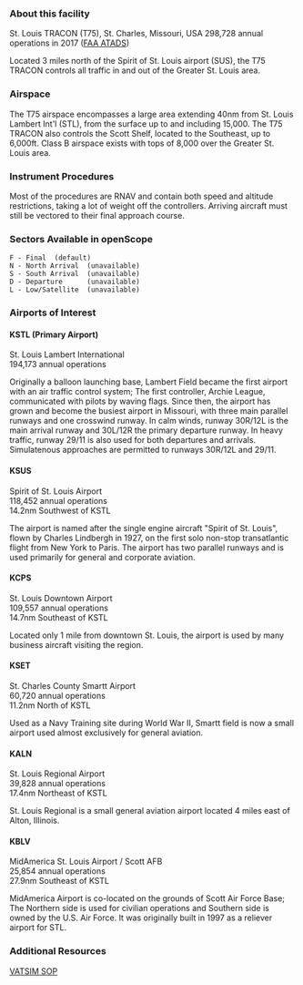 ### About this facility
St. Louis TRACON (T75), St. Charles, Missouri, USA
298,728 annual operations in 2017 (<a href="https://aspm.faa.gov/opsnet/sys/Tracon.asp" target="_blank">FAA ATADS</a>)

Located 3 miles north of the Spirit of St. Louis airport (SUS), the T75 TRACON controls all traffic in and out of the Greater St. Louis area.

### Airspace
The T75 airspace encompasses a large area extending 40nm from St. Louis Lambert Int'l (STL), from the surface up to and including 15,000. The T75 TRACON also controls the Scott Shelf, located to the Southeast, up to 6,000ft. Class B airspace exists with tops of 8,000 over the Greater St. Louis area.

### Instrument Procedures
Most of the procedures are RNAV and contain both speed and altitude restrictions, taking a lot of weight off the controllers. Arriving aircraft must still be vectored to their final approach course.

### Sectors Available in openScope
```
F - Final  (default)
N - North Arrival  (unavailable)
S - South Arrival  (unavailable)
D - Departure      (unavailable)
L - Low/Satellite  (unavailable)
```

### Airports of Interest

#### KSTL (Primary Airport)
St. Louis Lambert International  
194,173 annual operations

Originally a balloon launching base, Lambert Field became the first airport with an air traffic control system; The first controller, Archie League, communicated with pilots by waving flags. Since then, the airport has grown and become the busiest airport in Missouri, with three main parallel runways and one crosswind runway. In calm winds, runway 30R/12L is the main arrival runway and 30L/12R the primary departure runway. In heavy traffic, runway 29/11 is also used for both departures and arrivals. Simulatenous approaches are permitted to runways 30R/12L and 29/11.

#### KSUS
Spirit of St. Louis Airport  
118,452 annual operations  
14.2nm Southwest of KSTL

The airport is named after the single engine aircraft "Spirit of St. Louis", flown by Charles Lindbergh in 1927, on the first solo non-stop transatlantic flight from New York to Paris. The airport has two parallel runways and is used primarily for general and corporate aviation.

#### KCPS
St. Louis Downtown Airport  
109,557 annual operations  
14.7nm Southeast of KSTL

Located only 1 mile from downtown St. Louis, the airport is used by many business aircraft visiting the region.

#### KSET
St. Charles County Smartt Airport  
60,720 annual operations  
11.2nm North of KSTL

Used as a Navy Training site during World War II, Smartt field is now a small airport used almost exclusively for general aviation.

#### KALN
St. Louis Regional Airport  
39,828 annual operations  
17.4nm Northeast of KSTL

St. Louis Regional is a small general aviation airport located 4 miles east of Alton, Illinois.

#### KBLV
MidAmerica St. Louis Airport / Scott AFB  
25,854 annual operations  
27.9nm Southeast of KSTL

MidAmerica Airport is co-located on the grounds of Scott Air Force Base; The Northern side is used for civilian operations and Southern side is owned by the U.S. Air Force. It was originally built in 1997 as a reliever airport for STL.

### Additional Resources
<a href="https://kcartcc.com/storage/files/T75%20TRACON%20SOP_1566503142.pdf" target="_blank">VATSIM SOP</a>
